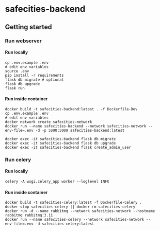 # safecities-backend

## Getting started

### Run webserver

#### Run locally

```console
cp .env.example .env
# edit env variables
source .env
pip install -r requirements
flask db migrate # optional
flask db upgrade
flask run
 ```

#### Run inside container

```console
docker build -t safecities-backend:latest . -f Dockerfile-Dev
cp .env.example .env
# edit env variables
docker network create safecities-network
docker run --name safecities-backend --network safecities-network --env-file=.env -d -p 5000:5000 safecities-backend:latest

docker exec -it safecities-backend flask db migrate
docker exec -it safecities-backend flask db upgrade
docker exec -it safecities-backend flask create_admin_user
```

### Run celery

#### Run locally

```console
celery -A wsgi.celery_app worker --loglevel INFO
```

#### Run inside container

```console
docker build -t safecities-celery:latest -f Dockerfile-Celery .
docker stop safecities-celery || docker rm safecities-celery
docker run -d --name rabbitmq --network safecities-network --hostname rabbitmq rabbitmq:3.11
docker run --name safecities-celery --network safecities-network --env-file=.env -d safecities-celery:latest 
```